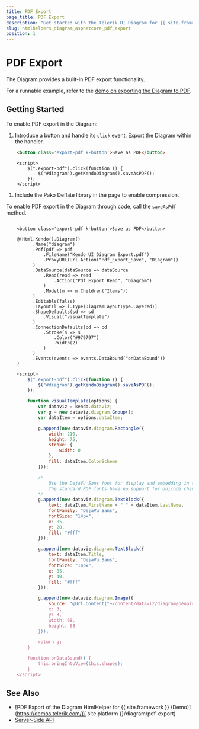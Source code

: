 ```yaml
---
title: PDF Export
page_title: PDF Export
description: "Get started with the Telerik UI Diagram for {{ site.framework }} learn how to set the PDF export functionality."
slug: htmlhelpers_diagram_aspnetcore_pdf_export
position: 1
---
```


# PDF Export

The Diagram provides a built-in PDF export functionality.

For a runnable example, refer to the [demo on exporting the Diagram to PDF](https://demos.telerik.com/aspnet-mvc/diagram/pdf-export).

## Getting Started

To enable PDF export in the Diagram:

1. Introduce a button and handle its `click` event. Export the Diagram within the handler.

```HTML
    <button class='export-pdf k-button'>Save as PDF</button>
```
```JavaScrtipt
    <script>
        $(".export-pdf").click(function () {
            $("#diagram").getKendoDiagram().saveAsPDF();
        });
    </script>
```

1. Include the Pako Deflate library in the page to enable compression.

To enable PDF export in the Diagram through code, call the [`saveAsPdf`](https://docs.telerik.com/kendo-ui/api/javascript/dataviz/ui/diagram/methods/saveaspdf) method.

```Razor

    <button class='export-pdf k-button'>Save as PDF</button>

    @(Html.Kendo().Diagram()
          .Name("diagram")
          .Pdf(pdf => pdf
              .FileName("Kendo UI Diagram Export.pdf")
              .ProxyURL(Url.Action("Pdf_Export_Save", "Diagram"))
          )
          .DataSource(dataSource => dataSource
              .Read(read => read
                  .Action("Pdf_Export_Read", "Diagram")
              )
              .Model(m => m.Children("Items"))
          )
          .Editable(false)
          .Layout(l => l.Type(DiagramLayoutType.Layered))
          .ShapeDefaults(sd => sd
              .Visual("visualTemplate")
          )
          .ConnectionDefaults(cd => cd
              .Stroke(s => s
                  .Color("#979797")
                  .Width(2)
              )
          )
          .Events(events => events.DataBound("onDataBound"))
    )

```
```JavaScript
    <script>
        $(".export-pdf").click(function () {
            $("#diagram").getKendoDiagram().saveAsPDF();
        });

        function visualTemplate(options) {
            var dataviz = kendo.dataviz;
            var g = new dataviz.diagram.Group();
            var dataItem = options.dataItem;

            g.append(new dataviz.diagram.Rectangle({
                width: 210,
                height: 75,
                stroke: {
                    width: 0
                },
                fill: dataItem.ColorScheme
            }));

            /*
                Use the DejaVu Sans font for display and embedding in the PDF file.
                The standard PDF fonts have no support for Unicode characters.
            */
            g.append(new dataviz.diagram.TextBlock({
                text: dataItem.FirstName + " " + dataItem.LastName,
                fontFamily: "DejaVu Sans",
                fontSize: "14px",
                x: 85,
                y: 20,
                fill: "#fff"
            }));

            g.append(new dataviz.diagram.TextBlock({
                text: dataItem.Title,
                fontFamily: "DejaVu Sans",
                fontSize: "14px",
                x: 85,
                y: 40,
                fill: "#fff"
            }));

            g.append(new dataviz.diagram.Image({
                source: "@Url.Content("~/content/dataviz/diagram/people/")" + dataItem.Image,
                x: 3,
                y: 3,
                width: 68,
                height: 68
            }));

            return g;
        }

        function onDataBound() {
            this.bringIntoView(this.shapes);
        }
    </script>
```

## See Also

* [PDF Export of the Diagram HtmlHelper for {{ site.framework }} (Demo)](https://demos.telerik.com/{{ site.platform }}/diagram/pdf-export)
* [Server-Side API](/api/diagram)
